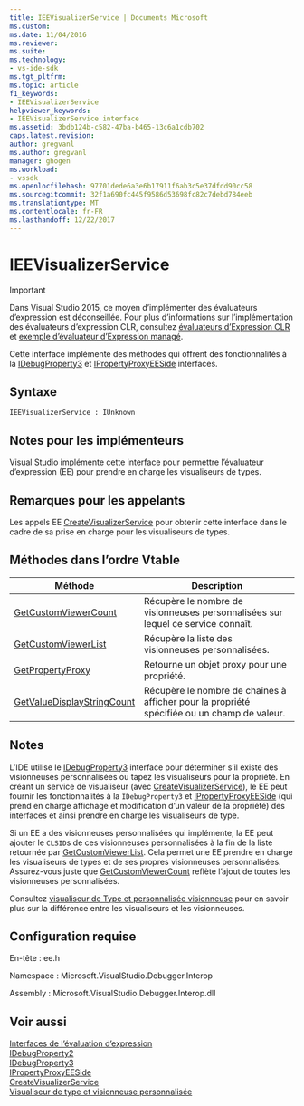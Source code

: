 ```yaml
---
title: IEEVisualizerService | Documents Microsoft
ms.custom: 
ms.date: 11/04/2016
ms.reviewer: 
ms.suite: 
ms.technology:
- vs-ide-sdk
ms.tgt_pltfrm: 
ms.topic: article
f1_keywords:
- IEEVisualizerService
helpviewer_keywords:
- IEEVisualizerService interface
ms.assetid: 3bdb124b-c582-47ba-b465-13c6a1cdb702
caps.latest.revision: 
author: gregvanl
ms.author: gregvanl
manager: ghogen
ms.workload:
- vssdk
ms.openlocfilehash: 97701dede6a3e6b17911f6ab3c5e37dfdd90cc58
ms.sourcegitcommit: 32f1a690fc445f9586d53698fc82c7debd784eeb
ms.translationtype: MT
ms.contentlocale: fr-FR
ms.lasthandoff: 12/22/2017
---
```

# <a name="ieevisualizerservice"></a>IEEVisualizerService
> [!IMPORTANT]
>  Dans Visual Studio 2015, ce moyen d’implémenter des évaluateurs d’expression est déconseillée. Pour plus d’informations sur l’implémentation des évaluateurs d’expression CLR, consultez [évaluateurs d’Expression CLR](https://github.com/Microsoft/ConcordExtensibilitySamples/wiki/CLR-Expression-Evaluators) et [exemple d’évaluateur d’Expression managé](https://github.com/Microsoft/ConcordExtensibilitySamples/wiki/Managed-Expression-Evaluator-Sample).  
  
 Cette interface implémente des méthodes qui offrent des fonctionnalités à la [IDebugProperty3](../../../extensibility/debugger/reference/idebugproperty3.md) et [IPropertyProxyEESide](../../../extensibility/debugger/reference/ipropertyproxyeeside.md) interfaces.  
  
## <a name="syntax"></a>Syntaxe  
  
```  
IEEVisualizerService : IUnknown  
```  
  
## <a name="notes-for-implementers"></a>Notes pour les implémenteurs  
 Visual Studio implémente cette interface pour permettre l’évaluateur d’expression (EE) pour prendre en charge les visualiseurs de types.  
  
## <a name="notes-for-callers"></a>Remarques pour les appelants  
 Les appels EE [CreateVisualizerService](../../../extensibility/debugger/reference/ieevisualizerserviceprovider-createvisualizerservice.md) pour obtenir cette interface dans le cadre de sa prise en charge pour les visualiseurs de types.  
  
## <a name="methods-in-vtable-order"></a>Méthodes dans l’ordre Vtable  
  
|Méthode|Description|  
|------------|-----------------|  
|[GetCustomViewerCount](../../../extensibility/debugger/reference/ieevisualizerservice-getcustomviewercount.md)|Récupère le nombre de visionneuses personnalisées sur lequel ce service connaît.|  
|[GetCustomViewerList](../../../extensibility/debugger/reference/ieevisualizerservice-getcustomviewerlist.md)|Récupère la liste des visionneuses personnalisées.|  
|[GetPropertyProxy](../../../extensibility/debugger/reference/ieevisualizerservice-getpropertyproxy.md)|Retourne un objet proxy pour une propriété.|  
|[GetValueDisplayStringCount](../../../extensibility/debugger/reference/ieevisualizerservice-getvaluedisplaystringcount.md)|Récupère le nombre de chaînes à afficher pour la propriété spécifiée ou un champ de valeur.|  
  
## <a name="remarks"></a>Notes  
 L’IDE utilise le [IDebugProperty3](../../../extensibility/debugger/reference/idebugproperty3.md) interface pour déterminer s’il existe des visionneuses personnalisées ou tapez les visualiseurs pour la propriété. En créant un service de visualiseur (avec [CreateVisualizerService](../../../extensibility/debugger/reference/ieevisualizerserviceprovider-createvisualizerservice.md)), le EE peut fournir les fonctionnalités à la `IDebugProperty3` et [IPropertyProxyEESide](../../../extensibility/debugger/reference/ipropertyproxyeeside.md) (qui prend en charge affichage et modification d’un valeur de la propriété) des interfaces et ainsi prendre en charge les visualiseurs de type.  
  
 Si un EE a des visionneuses personnalisées qui implémente, la EE peut ajouter le `CLSID`s de ces visionneuses personnalisées à la fin de la liste retournée par [GetCustomViewerList](../../../extensibility/debugger/reference/ieevisualizerservice-getcustomviewerlist.md). Cela permet une EE prendre en charge les visualiseurs de types et de ses propres visionneuses personnalisées. Assurez-vous juste que [GetCustomViewerCount](../../../extensibility/debugger/reference/idebugproperty3-getcustomviewercount.md) reflète l’ajout de toutes les visionneuses personnalisées.  
  
 Consultez [visualiseur de Type et personnalisée visionneuse](../../../extensibility/debugger/type-visualizer-and-custom-viewer.md) pour en savoir plus sur la différence entre les visualiseurs et les visionneuses.  
  
## <a name="requirements"></a>Configuration requise  
 En-tête : ee.h  
  
 Namespace : Microsoft.VisualStudio.Debugger.Interop  
  
 Assembly : Microsoft.VisualStudio.Debugger.Interop.dll  
  
## <a name="see-also"></a>Voir aussi  
 [Interfaces de l’évaluation d’expression](../../../extensibility/debugger/reference/expression-evaluation-interfaces.md)   
 [IDebugProperty2](../../../extensibility/debugger/reference/idebugproperty2.md)   
 [IDebugProperty3](../../../extensibility/debugger/reference/idebugproperty3.md)   
 [IPropertyProxyEESide](../../../extensibility/debugger/reference/ipropertyproxyeeside.md)   
 [CreateVisualizerService](../../../extensibility/debugger/reference/ieevisualizerserviceprovider-createvisualizerservice.md)   
 [Visualiseur de type et visionneuse personnalisée](../../../extensibility/debugger/type-visualizer-and-custom-viewer.md)